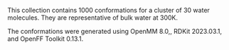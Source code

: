This collection contains 1000 conformations for a cluster of 30 water molecules.  They are representative of bulk water at 300K. 

The conformations were generated using OpenMM 8.0,, RDKit 2023.03.1, and OpenFF Toolkit 0.13.1.